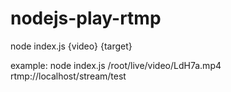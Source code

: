 # nodejs-play-rtmp
node index.js {video} {target}

example:
node index.js /root/live/video/LdH7a.mp4 rtmp://localhost/stream/test
